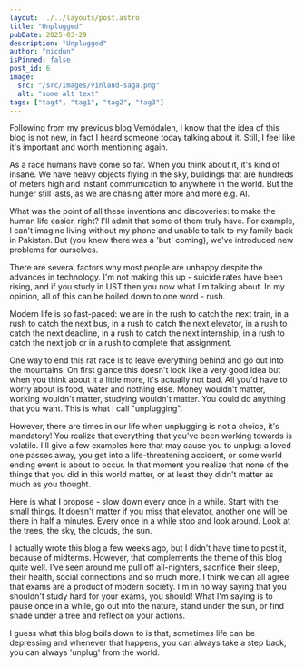 ```yaml
---
layout: ../../layouts/post.astro
title: "Unplugged"
pubDate: 2025-03-29
description: "Unplugged"
author: "nicdun"
isPinned: false
post_id: 6
image:
  src: "/src/images/vinland-saga.png"
  alt: "some alt text"
tags: ["tag4", "tag1", "tag2", "tag3"]
---
```


Following from my previous blog Vemödalen, I know that the idea of this blog is not new, in fact I heard someone today talking about it. Still, I feel like it's important and worth mentioning again.

As a race humans have come so far. When you think about it, it's kind of insane. We have heavy objects flying in the sky, buildings that are hundreds of meters high and instant communication to anywhere in the world. But the hunger still lasts, as we are chasing after more and more e.g. AI.

What was the point of all these inventions and discoveries: to make the human life easier, right? I'll admit that some of them truly have. For example, I can't imagine living without my phone and unable to talk to my family back in Pakistan. But (you knew there was a 'but' coming), we've introduced new problems for ourselves.

There are several factors why most people are unhappy despite the advances in technology. I'm not making this up - suicide rates have been rising, and if you study in UST then you now what I'm talking about. In my opinion, all of this can be boiled down to one word - rush.

Modern life is so fast-paced: we are in the rush to catch the next train, in a rush to catch the next bus, in a rush to catch the next elevator, in a rush to catch the next deadline, in a rush to catch the next internship, in a rush to catch the next job or in a rush to complete that assignment.

One way to end this rat race is to leave everything behind and go out into the mountains. On first glance this doesn't look like a very good idea but when you think about it a little more, it's actually not bad. All you'd have to worry about is food, water and nothing else. Money wouldn't matter, working wouldn't matter, studying wouldn't matter. You could do anything that you want. This is what I call "unplugging".

However, there are times in our life when unplugging is not a choice, it's mandatory! You realize that everything that you've been working towards is volatile. I'll give a few examples here that may cause you to unplug: a loved one passes away, you get into a life-threatening accident, or some world ending event is about to occur. In that moment you realize that none of the things that you did in this world matter, or at least they didn't matter as much as you thought.

Here is what I propose - slow down every once in a while. Start with the small things. It doesn't matter if you miss that elevator, another one will be there in half a minutes. Every once in a while stop and look around. Look at the trees, the sky, the clouds, the sun.

I actually wrote this blog a few weeks ago, but I didn't have time to post it, because of midterms. However, that complements the theme of this blog quite well. I've seen around me pull off all-nighters, sacrifice their sleep, their health, social connections and so much more. I think we can all agree that exams are a product of modern society. I'm in no way saying that you shouldn't study hard for your exams, you should! What I'm saying is to pause once in a while, go out into the nature, stand under the sun, or find shade under a tree and reflect on your actions.

I guess what this blog boils down to is that, sometimes life can be depressing and whenever that happens, you can always take a step back, you can always 'unplug' from the world.